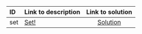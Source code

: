 | ID | Link to description | Link to solution |
|:---|:---|:---:|
| set | [Set!](https://open.kattis.com/problems/set) | [Solution](https://github.com/versenyi98/leetcode-solutions/tree/main/solutions/Set%21)|
